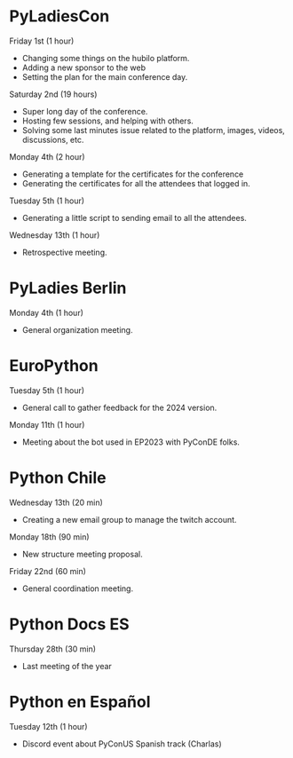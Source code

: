 # PyLadiesCon

Friday 1st (1 hour)

* Changing some things on the hubilo platform.
* Adding a new sponsor to the web
* Setting the plan for the main conference day.

Saturday 2nd (19 hours)

* Super long day of the conference.
* Hosting few sessions, and helping with others.
* Solving some last minutes issue related to the platform,
  images, videos, discussions, etc.

Monday 4th (2 hour)

* Generating a template for the certificates for the conference
* Generating the certificates
  for all the attendees that logged in.

Tuesday 5th (1 hour)

* Generating a little script to sending email to all the attendees.

Wednesday 13th (1 hour)

* Retrospective meeting.

# PyLadies Berlin

Monday 4th (1 hour)

* General organization meeting.

# EuroPython

Tuesday 5th (1 hour)

* General call to gather feedback for the 2024 version.

Monday 11th (1 hour)

* Meeting about the bot used in EP2023 with PyConDE folks.

# Python Chile

Wednesday 13th (20 min)

* Creating a new email group to manage the twitch account.

Monday 18th (90 min)

* New structure meeting proposal.

Friday 22nd (60 min)

* General coordination meeting.

# Python Docs ES

Thursday 28th (30 min)

* Last meeting of the year

# Python en Español

Tuesday 12th (1 hour)

* Discord event about PyConUS Spanish track (Charlas)
